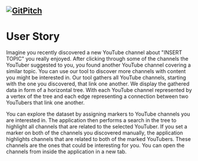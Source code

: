 [![GitPitch](https://gitpitch.com/assets/badge.svg)](https://gitpitch.com/aosterthun/webvis/master?grs=github&t=white)
---

# User Story

Imagine you recently discovered a new YouTube channel about "INSERT TOPIC" you really enjoyed. After clicking through some of the channels the YouTuber suggested to you, you found another YouTube channel covering a similar topic. 
You can use our tool to discover more channels with content you might be interested in. Our tool gathers all YouTube channels, starting with the one you discovered, that link one another. We display the gathered data in form of a horizontal tree. With each YouTube channel represented by a vertex of the tree and each edge representing a connection between two YouTubers that link one another. 

You can explore the dataset by assigning markers to YouTube channels you are interested in. The application then performs a search in the tree to highlight all channels that are related to the selected YouTuber. If you set a marker on both of the channels you discovered manually, the application highlights channels that are related to both of the marked YouTubers. These channels are the ones that could be interesting for you. You can open the channels from inside the application in a new tab.


